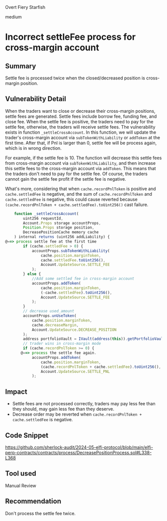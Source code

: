Overt Fiery Starfish

medium

# Incorrect settleFee process for cross-margin account

## Summary
Settle fee is processed twice when the closed/decreased position is cross-margin position.

## Vulnerability Detail
When the traders want to close or decrease their cross-margin positions, settle fees are generated. Settle fees include borrow fee, funding fee, and close fee.  When the settle fee is positive, the traders need to pay for the settle fee, otherwise, the traders will receive settle fees.
The vulnerability exists in function `_settleCrossAccount`. In this function, we will update the trader's cross-margin account via `subTokenWithLiability` or `addToken` at the first time. After that, if Pnl is larger than 0, settle fee will be process again, which is in wrong direction.

For example, if the settle fee is 10. The function will decrease this settle fees from cross-margin account via `subTokenWithLiability`, and then increase this settle fees to the cross-margin account via `addToken`. This means that the traders don't need to pay for the settle fee. Of course, the traders cannot gain the settle fee profit if the settle fee is negative.

What's more, considering that when `cache.recordPnlToken` is positive and `cache.settledFee` is negative, and the sum of `cache.recordPnlToken` and `cache.settledFee` is negative, this could cause reverted because `(cache.recordPnlToken + cache.settledFee).toUint256()` cast failure.

```javascript
    function _settleCrossAccount(
        uint256 requestId,
        Account.Props storage accountProps,
        Position.Props storage position,
        DecreasePositionCache memory cache
    ) internal returns (uint256 addLiability) {
@==> process settle fee at the first time
        if (cache.settledFee > 0) {
            accountProps.subTokenWithLiability(
                cache.position.marginToken,
                cache.settledFee.toUint256(),
                Account.UpdateSource.SETTLE_FEE
            );
        } else {
            //Add some settled fee in cross-margin account
            accountProps.addToken(
                cache.position.marginToken,
                (-cache.settledFee).toUint256(),
                Account.UpdateSource.SETTLE_FEE
            );
        }
        // decrease used_amount
        accountProps.unUseToken(
            cache.position.marginToken,
            cache.decreaseMargin,
            Account.UpdateSource.DECREASE_POSITION
        );
        address portfolioVault = IVault(address(this)).getPortfolioVaultAddress();
        // trader wins in cross-margin mode
        if (cache.recordPnlToken >= 0) {
       @==> process the settle fee again.
            accountProps.addToken(
                cache.position.marginToken,
                (cache.recordPnlToken + cache.settledFee).toUint256(),
                Account.UpdateSource.SETTLE_PNL
            );
```
## Impact
- Settle fees are not processed correctly, traders may pay less fee than they should, may gain less fee than they deserve.
- Decrease order may be reverted when `cache.recordPnlToken + cache.settledFee` is negative.

## Code Snippet
https://github.com/sherlock-audit/2024-05-elfi-protocol/blob/main/elfi-perp-contracts/contracts/process/DecreasePositionProcess.sol#L338-L368

## Tool used

Manual Review

## Recommendation
Don't process the settle fee twice.